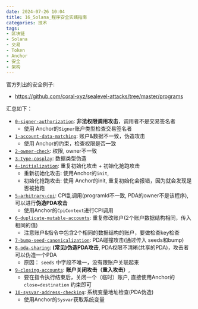 ```yaml
---
date: 2024-07-26 10:04
title: 16_Solana_程序安全实践指南
categories: 技术
tags:
- 区块链
- Solana
- 交易
- Token
- Anchor
- 安全
- 架构
---
```




官方列出的安全例子:
- https://github.com/coral-xyz/sealevel-attacks/tree/master/programs


汇总如下：

- [`0-signer-authorization`](https://github.com/coral-xyz/sealevel-attacks/tree/master/programs/0-signer-authorization): **非法权限调用攻击**，调用者不是交易签名者
  - 使用 Anchor的`Signer`账户类型检查交易签名者
- [`1-account-data-matching`](https://github.com/coral-xyz/sealevel-attacks/tree/master/programs/1-account-data-matching): 账户&数据不一致，伪造攻击
  - 使用 Anchor的约束，检查权限是否一致
- [`2-owner-check`](https://github.com/coral-xyz/sealevel-attacks/tree/master/programs/2-owner-checks): 权限, owner不一致
- [`3-type-cosplay`](https://github.com/coral-xyz/sealevel-attacks/tree/master/programs/3-type-cosplay): 数据类型伪造
- [`4-initialization`](https://github.com/coral-xyz/sealevel-attacks/tree/master/programs/4-initialization):  重复初始化攻击 + 初始化抢跑攻击
  - 重新初始化攻击: 使用Anchor的`init`,
  - 初始化抢跑攻击: 使用 Anchor的init, 重复初始化会报错，因为就会发现是否被抢跑
- [`5-arbitrary-cpi`](https://github.com/coral-xyz/sealevel-attacks/tree/master/programs/5-arbitrary-cpi):  CPI乱调用(programId不一致, PDA的owner不是该程序), 可以进行**伪造PDA攻击**
  - 使用Anchor的`CpiContext`进行CPI调用
- [`6-duplicate-mutable-accounts`](https://github.com/coral-xyz/sealevel-attacks/tree/master/programs/6-duplicate-mutable-accounts): 重复修改账户(2个账户数据结构相同，传入相同的值)
  - 注意账户&指令中包含2个相同的数据结构的账户，要做检查key检查
- [`7-bump-seed-canonicalization`](https://github.com/coral-xyz/sealevel-attacks/tree/master/programs/7-bump-seed-canonicalization): PDA碰撞攻击(通过传入 seeds和bump)
- [`8-pda-sharing`](https://github.com/coral-xyz/sealevel-attacks/tree/master/programs/8-pda-sharing): **(常见)伪造PDA攻击**, PDA权限不清晰(共享的PDA)，攻击者可以伪造一个PDA
  - 原因： `seeds` 中字段不唯一，没有跟账户关联起来
- [`9-closing-accounts`](https://github.com/coral-xyz/sealevel-attacks/tree/master/programs/9-closing-accounts): **账户关闭攻击（重入攻击）**,
  - 要在指令执行结束后，关闭一个（临时）账户, 直接使用Anchor的 `close=destination` 约束即可
- [`10-sysvar-address-checking`](https://github.com/coral-xyz/sealevel-attacks/tree/master/programs/10-sysvar-address-checking): 系统变量地址检查(PDA伪造)
  - 使用Anchor的`Sysvar`获取系统变量

